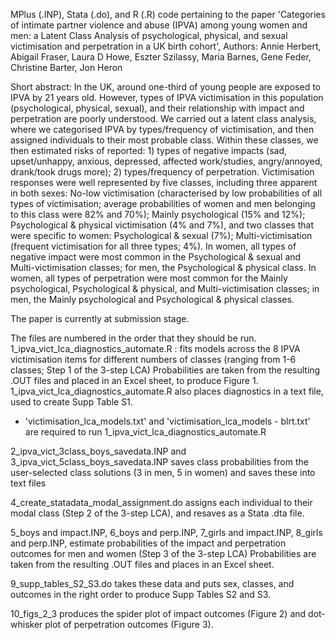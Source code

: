 MPlus (.INP), Stata (.do), and R (.R) code pertaining to the paper 'Categories of intimate partner violence and abuse (IPVA) among young women and men: 
a Latent Class Analysis of psychological, physical, and sexual victimisation and perpetration in a UK birth cohort', 
Authors: Annie Herbert, Abigail Fraser, Laura D Howe, Eszter Szilassy, Maria Barnes, Gene Feder, Christine Barter, Jon Heron

Short abstract: In the UK, around one-third of young people are exposed to IPVA by 21 years old. However,
types of IPVA victimisation in this population (psychological, physical, sexual), and their
relationship with impact and perpetration are poorly understood. 
We carried out a latent class analysis, where we categorised IPVA by types/frequency of victimisation, 
and then assigned individuals to their most probable class. Within these classes, we then estimated risks 
of reported: 1) types of negative impacts (sad, upset/unhappy, anxious, depressed, affected work/studies, 
angry/annoyed, drank/took drugs more); 2) types/frequency of perpetration. Victimisation responses were 
well represented by five classes, including three apparent in both sexes: No-low victimisation 
(characterised by low probabilities of all types of victimisation; average probabilities of women and men 
belonging to this class were 82% and 70%); Mainly psychological (15% and 12%); Psychological & physical 
victimisation (4% and 7%), and two classes that were specific to women: Psychological & sexual (7%); 
Multi-victimisation (frequent victimisation for all three types; 4%). In women, all types of negative 
impact were most common in the Psychological & sexual and Multi-victimisation classes; for men, the
Psychological & physical class. In women, all types of perpetration were most common for the 
Mainly psychological, Psychological & physical, and Multi-victimisation classes; in men, the
Mainly psychological and Psychological & physical classes.

The paper is currently at submission stage.

The files are numbered in the order that they should be run. 
1_ipva_vict_lca_diagnostics_automate.R : fits models across the 8 IPVA victimisation items for different numbers of classes (ranging from 1-6 classes; Step 1 of the 3-step LCA)
Probabilities are taken from the resulting .OUT files and placed in an Excel sheet, to produce Figure 1.
1_ipva_vict_lca_diagnostics_automate.R also places diagnostics in a text file, used to create Supp Table S1.
- 'victimisation_lca_models.txt' and 'victimisation_lca_models - blrt.txt' are required to run 1_ipva_vict_lca_diagnostics_automate.R

2_ipva_vict_3class_boys_savedata.INP and 3_ipva_vict_5class_boys_savedata.INP saves class probabilities from the user-selected class solutions (3 in men, 5 in women) 
and saves these into text files 

4_create_statadata_modal_assignment.do assigns each individual to their modal class (Step 2 of the 3-step LCA), and resaves as a Stata .dta file.

5_boys and impact.INP, 6_boys and perp.INP, 7_girls and impact.INP, 8_girls and perp.INP, estimate probabilities of the impact and perpetration outcomes for men and women (Step 3 of the 3-step LCA)
Probabilities are taken from the resulting .OUT files and places in an Excel sheet.

9_supp_tables_S2_S3.do takes these data and puts sex, classes, and outcomes in the right order to produce Supp Tables S2 and S3.

10_figs_2_3 produces the spider plot of impact outcomes (Figure 2) and dot-whisker plot of perpetration outcomes (Figure 3).
